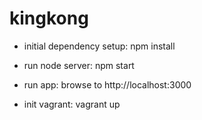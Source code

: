 # kingkong

- initial dependency setup: npm install

- run node server: npm start

- run app: browse to http://localhost:3000

- init vagrant: vagrant up

